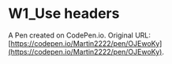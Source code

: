 # W1_Use headers

A Pen created on CodePen.io. Original URL: [https://codepen.io/Martin2222/pen/OJEwoKy](https://codepen.io/Martin2222/pen/OJEwoKy).

